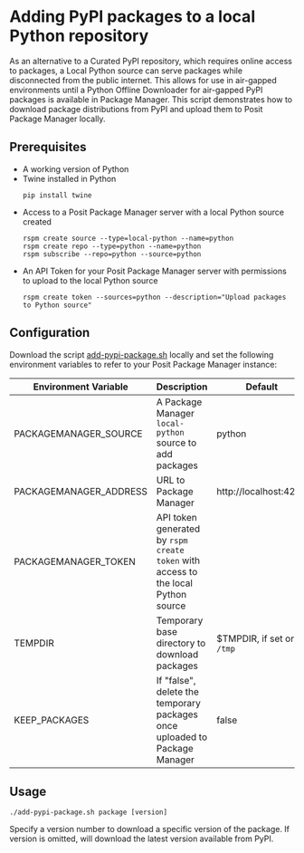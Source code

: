 # Adding PyPI packages to a local Python repository

As an alternative to a Curated PyPI repository, which requires online access to packages, a Local Python source can serve packages while disconnected from the public internet.  This allows for use in air-gapped environments until a Python Offline Downloader for air-gapped PyPI packages is available in Package Manager.  This script demonstrates how to download package distributions from PyPI and upload them to Posit Package Manager locally.

## Prerequisites
* A working version of Python
* Twine installed in Python
    ```
    pip install twine
    ```
* Access to a Posit Package Manager server with a local Python source created
    ```
    rspm create source --type=local-python --name=python
    rspm create repo --type=python --name=python
    rspm subscribe --repo=python --source=python
    ```
* An API Token for your Posit Package Manager server with permissions to upload to the local Python source
    ```
    rspm create token --sources=python --description="Upload packages to Python source"
    ```

## Configuration

Download the script [add-pypi-package.sh](add-pypi-package.sh) locally and set the following environment variables to refer to your Posit Package Manager instance:

| Environment Variable | Description | Default |
|--|--|--|
| PACKAGEMANAGER_SOURCE | A Package Manager `local-python` source to add packages | python |
| PACKAGEMANAGER_ADDRESS | URL to Package Manager | http://localhost:4242 |
| PACKAGEMANAGER_TOKEN | API token generated by `rspm create token` with access to the local Python source | |
| TEMPDIR | Temporary base directory to download packages | $TMPDIR, if set or `/tmp` |
| KEEP_PACKAGES | If "false", delete the temporary packages once uploaded to Package Manager | false |


## Usage

`./add-pypi-package.sh package [version]`

Specify a version number to download a specific version of the package.  If version is omitted, will download the latest version available from PyPI.
